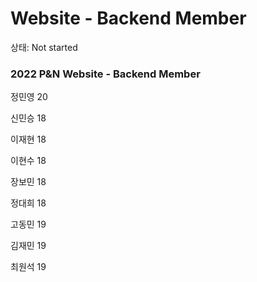 # Website - Backend Member

상태: Not started

### 2022 P&N Website - Backend Member

정민영 20

신민승 18

이재현 18

이현수 18

장보민 18

정대희 18

고동민 19

김재민 19

최원석 19
